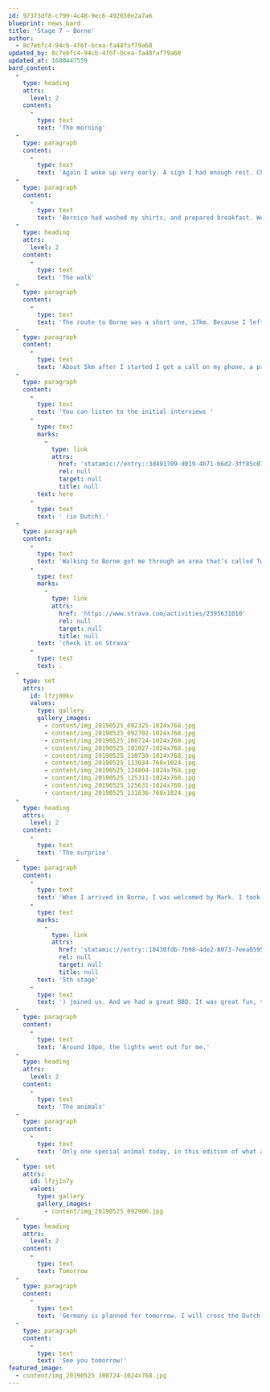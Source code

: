 ```yaml
---
id: 973f3df8-c799-4c48-9ec6-492650e2a7a6
blueprint: news_bard
title: 'Stage 7 – Borne'
author:
  - 8c7ebfc4-94cb-4f6f-bcea-fa48faf79a68
updated_by: 8c7ebfc4-94cb-4f6f-bcea-fa48faf79a68
updated_at: 1680447559
bard_content:
  -
    type: heading
    attrs:
      level: 2
    content:
      -
        type: text
        text: 'The morning'
  -
    type: paragraph
    content:
      -
        type: text
        text: 'Again I woke up very early. A sign I had enough rest. Christian, on of the hosts, had to leave very early and I did not see him in the morning. Luckily we already said goodbye in the evening. '
  -
    type: paragraph
    content:
      -
        type: text
        text: 'Bernice had washed my shirts, and prepared breakfast. We had some talks after which I packed my backpack, and got on route to Borne.'
  -
    type: heading
    attrs:
      level: 2
    content:
      -
        type: text
        text: 'The walk'
  -
    type: paragraph
    content:
      -
        type: text
        text: 'The route to Borne was a short one, 17km. Because I left early, I had some time for a long lunch break and a few extra breaks. The temperature was a bit lower than yesterday, and that really helped my feet. They don’t like heat.'
  -
    type: paragraph
    content:
      -
        type: text
        text: 'About 5km after I started I got a call on my phone, a private number. Which I usually don’t answer. This time I did, it was 3FM, a Dutch radio station, who wanted to interview me live on air about my progress. They have helped me before, getting the last three place to sleep, and they wanted to check in with me, to see how things are going.'
  -
    type: paragraph
    content:
      -
        type: text
        text: 'You can listen to the initial interviews '
      -
        type: text
        marks:
          -
            type: link
            attrs:
              href: 'statamic://entry::3d491709-d019-4b71-b6d2-3ff85c078697'
              rel: null
              target: null
              title: null
        text: here
      -
        type: text
        text: ' (in Dutch).'
  -
    type: paragraph
    content:
      -
        type: text
        text: 'Walking to Borne got me through an area that’s called Twickel. Beautiful, and you can see the pictures of it below. If you want to see the route I walked, '
      -
        type: text
        marks:
          -
            type: link
            attrs:
              href: 'https://www.strava.com/activities/2395631010'
              rel: null
              target: null
              title: null
        text: 'check it on Strava'
      -
        type: text
        text: .
  -
    type: set
    attrs:
      id: lfzj00kv
      values:
        type: gallery
        gallery_images:
          - content/img_20190525_092325-1024x768.jpg
          - content/img_20190525_092702-1024x768.jpg
          - content/img_20190525_100724-1024x768.jpg
          - content/img_20190525_103027-1024x768.jpg
          - content/img_20190525_110730-1024x768.jpg
          - content/img_20190525_113034-768x1024.jpg
          - content/img_20190525_124804-1024x768.jpg
          - content/img_20190525_125311-1024x768.jpg
          - content/img_20190525_125631-1024x768.jpg
          - content/img_20190525_131636-768x1024.jpg
  -
    type: heading
    attrs:
      level: 2
    content:
      -
        type: text
        text: 'The surprise'
  -
    type: paragraph
    content:
      -
        type: text
        text: 'When I arrived in Borne, I was welcomed by Mark. I took a quick shower, and we had a beer. Then the doorbell rang. It was Floris, from Radish Concepts. Soon after that, the doorbell would ring four more times. David, Arjan, Marinus and Ruben (yes the guy I stayed with on the '
      -
        type: text
        marks:
          -
            type: link
            attrs:
              href: 'statamic://entry::10430fdb-7b98-4de2-8073-7eea0595dcd0'
              rel: null
              target: null
              title: null
        text: '5th stage'
      -
        type: text
        text: ') joined us. And we had a great BBQ. It was great fun, thanks guys!'
  -
    type: paragraph
    content:
      -
        type: text
        text: 'Around 10pm, the lights went out for me.'
  -
    type: heading
    attrs:
      level: 2
    content:
      -
        type: text
        text: 'The animals'
  -
    type: paragraph
    content:
      -
        type: text
        text: 'Only one special animal today, in this edition of what animal has Marcel seen today? #WAHMST. A friendly big beetle.'
  -
    type: set
    attrs:
      id: lfzj1n7y
      values:
        type: gallery
        gallery_images:
          - content/img_20190525_092906.jpg
  -
    type: heading
    attrs:
      level: 2
    content:
      -
        type: text
        text: Tomorrow
  -
    type: paragraph
    content:
      -
        type: text
        text: 'Germany is planned for tomorrow. I will cross the Dutch / German border. To Bad Bentheim, where I will see my wife and children and will stay in a hotel with Luc.'
  -
    type: paragraph
    content:
      -
        type: text
        text: 'See you tomorrow!'
featured_image:
  - content/img_20190525_100724-1024x768.jpg
---
```

